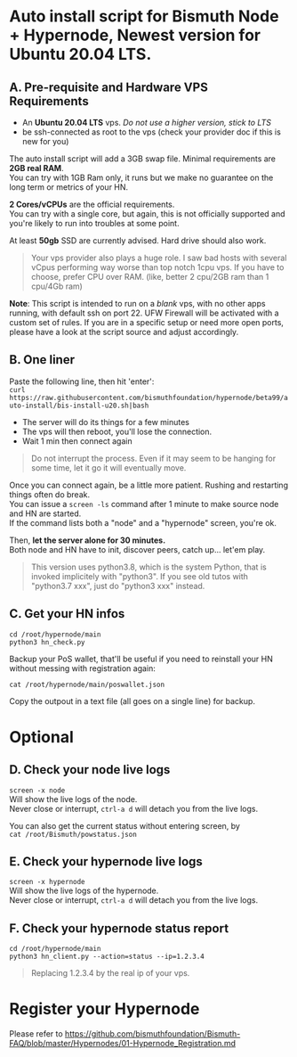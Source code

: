 # Auto install script for Bismuth Node + Hypernode, Newest version for Ubuntu 20.04 LTS.


## A. Pre-requisite and Hardware VPS Requirements

- An **Ubuntu 20.04 LTS** vps. *Do not use a higher version, stick to LTS*
- be ssh-connected as root to the vps (check your provider doc if this is new for you)

The auto install script will add a 3GB swap file. Minimal requirements are **2GB real RAM**.  
You can try with 1GB Ram only, it runs but we make no guarantee on the long term or metrics of your HN.

**2 Cores/vCPUs** are the official requirements.  
You can try with a single core, but again, this is not officially supported and you're likely to run into troubles at some point.

At least **50gb** SSD are currently advised. Hard drive should also work.

> Your vps provider also plays a huge role. I saw bad hosts with several vCpus performing way worse than top notch 1cpu vps. If you have to choose, prefer CPU over RAM. (like, better 2 cpu/2GB ram than 1 cpu/4Gb ram)

**Note**: This script is intended to run on a *blank* vps, with no other apps running, with default ssh on port 22. UFW Firewall will be activated with a custom set of rules. If you are in a specific setup or need more open ports, please have a look at the script source and adjust accordingly.

## B. One liner

Paste the following line, then hit 'enter':  
`curl https://raw.githubusercontent.com/bismuthfoundation/hypernode/beta99/auto-install/bis-install-u20.sh|bash`

- The server will do its things for a few minutes
- The vps will then reboot, you'll lose the connection.  
- Wait 1 min then connect again

> Do not interrupt the process. Even if it may seem to be hanging for some time, let it go it will eventually move.

Once you can connect again, be a little more patient. Rushing and restarting things often do break.  
You can issue a `screen -ls` command after 1 minute to make source node and HN are started.  
If the command lists both a "node" and a "hypernode" screen, you're ok.

Then, **let the server alone for 30 minutes.**  
Both node and HN have to init, discover peers, catch up... let'em play.

> This version uses python3.8, which is the system Python, that is invoked implicitely with "python3".  If you see old tutos with "python3.7 xxx", just do "python3 xxx" instead.

## C. Get your HN infos

`cd /root/hypernode/main`  
`python3 hn_check.py`

Backup your PoS wallet, that'll be useful if you need to reinstall your HN without messing with registration again:

`cat /root/hypernode/main/poswallet.json`

Copy the outpout in a text file (all goes on a single line) for backup.

# Optional

## D. Check your node live logs

`screen -x node`  
Will show the live logs of the node.  
Never close or interrupt, `ctrl-a d` will detach you from the live logs.

You can also get the current status without entering screen, by  
`cat /root/Bismuth/powstatus.json`

## E. Check your hypernode live logs

`screen -x hypernode`  
Will show the live logs of the hypernode.  
Never close or interrupt, `ctrl-a d` will detach you from the live logs.

## F. Check your hypernode status report

`cd /root/hypernode/main`  
`python3 hn_client.py --action=status --ip=1.2.3.4`  

> Replacing 1.2.3.4 by the real ip of your vps.

# Register your Hypernode

Please refer to https://github.com/bismuthfoundation/Bismuth-FAQ/blob/master/Hypernodes/01-Hypernode_Registration.md

